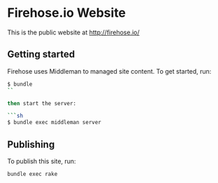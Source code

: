 # Firehose.io Website

This is the public website at http://firehose.io/

## Getting started

Firehose uses Middleman to managed site content. To get started, run:

```sh
$ bundle
``

then start the server:

```sh
$ bundle exec middleman server
```

## Publishing

To publish this site, run:

`bundle exec rake`

